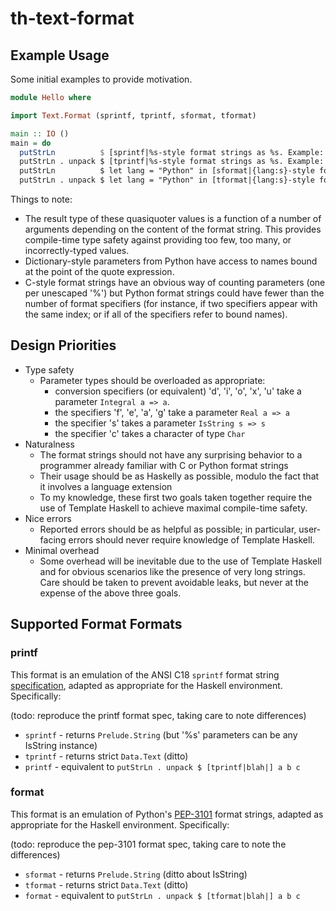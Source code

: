 # th-text-format

## Example Usage

Some initial examples to provide motivation.

```hs
module Hello where

import Text.Format (sprintf, tprintf, sformat, tformat)

main :: IO ()
main = do
  putStrLn          $ [sprintf|%s-style format strings as %s. Example: %04.2f] "C" "Prelude.String" pi
  putStrLn . unpack $ [tprintf|%s-style format strings as %s. Example: %04.2f] "C" "Data.Text" pi
  putStrLn          $ let lang = "Python" in [sformat|{lang:s}-style format strings as {0:s}. Example: {1:04.2f}] "Prelude.String" pi
  putStrLn . unpack $ let lang = "Python" in [tformat|{lang:s}-style format strings as {0:s}. Example: {1:04.2f}] "Data.Text" pi
```

Things to note:

* The result type of these quasiquoter values is a function of a number of arguments depending on the content of the format string. This provides compile-time type safety against providing too few, too many, or incorrectly-typed values.
* Dictionary-style parameters from Python have access to names bound at the point of the quote expression.
* C-style format strings have an obvious way of counting parameters (one per unescaped '%') but Python format strings could have fewer than the number of format specifiers (for instance, if two specifiers appear with the same index; or if all of the specifiers refer to bound names).

## Design Priorities

* Type safety
    * Parameter types should be overloaded as appropriate:
        * conversion specifiers (or equivalent) 'd', 'i', 'o', 'x', 'u' take a parameter `Integral a => a`.
        * the specifiers 'f', 'e', 'a', 'g' take a parameter `Real a => a`
        * the specifier 's' takes a parameter `IsString s => s`
        * the specifier 'c' takes a character of type `Char`
* Naturalness
    * The format strings should not have any surprising behavior to a programmer already familiar with C or Python format strings
    * Their usage should be as Haskelly as possible, modulo the fact that it involves a language extension
    * To my knowledge, these first two goals taken together require the use of Template Haskell to achieve maximal compile-time safety.
* Nice errors
    * Reported errors should be as helpful as possible; in particular, user-facing errors should never require knowledge of Template Haskell.
* Minimal overhead
    * Some overhead will be inevitable due to the use of Template Haskell and for obvious scenarios like the presence of very long strings. Care should be taken to prevent avoidable leaks, but never at the expense of the above three goals.

## Supported Format Formats

### printf

This format is an emulation of the ANSI C18 `sprintf` format string [specification](https://en.cppreference.com/w/c/io/fprintf), adapted as appropriate for the Haskell environment. Specifically:

(todo: reproduce the printf format spec, taking care to note differences)

* `sprintf` - returns `Prelude.String` (but '%s' parameters can be any IsString instance)
* `tprintf` - returns strict `Data.Text` (ditto)
* `printf` - equivalent to `putStrLn . unpack $ [tprintf|blah|] a b c`

### format

This format is an emulation of Python's [PEP-3101](https://www.python.org/dev/peps/pep-3101/) format strings, adapted as appropriate for the Haskell environment. Specifically:

(todo: reproduce the pep-3101 format spec, taking care to note the differences)

* `sformat` - returns `Prelude.String` (ditto about IsString)
* `tformat` - returns strict `Data.Text` (ditto)
* `format` - equivalent to `putStrLn . unpack $ [tformat|blah|] a b c`
